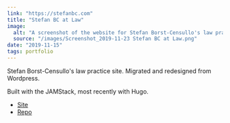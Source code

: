 ```yaml
---
link: "https://stefanbc.com"
title: "Stefan BC at Law"
image:
  alt: "A screenshot of the website for Stefan Borst-Censullo's law practice"
  source: "/images/Screenshot_2019-11-23 Stefan BC at Law.png"
date: "2019-11-15"
tags: portfolio
---
```


Stefan Borst-Censullo's law practice site. Migrated and redesigned from Wordpress.

Built with the JAMStack, most recently with Hugo.

- [Site](https://stefanbc.com)
- [Repo](https://github.com/laura-is-here/stefanbc-hugo)
